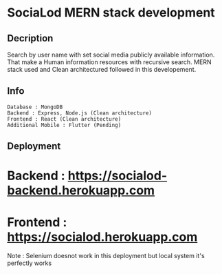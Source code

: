# SociaLod MERN stack development

Decription
---
Search by user name with set social media publicly available information. That make a Human information resources with recursive search.
MERN stack used and Clean architectured followed in this developement.

Info
---
    Database : MongoDB 
    Backend : Express, Node.js (Clean architecture)
    Frontend : React (Clean architecture)
    Additional Mobile : Flutter (Pending)

Deployment
---
# Backend : <a target="_blank" href="https://socialod-backend.herokuapp.com">https://socialod-backend.herokuapp.com</a><br/>
# Frontend : <a target="_blank" href="https://socialod.herokuapp.com">https://socialod.herokuapp.com</a>

<span color="red">Note : Selenium doesnot work in this deployment but local system it's perfectly works</span>